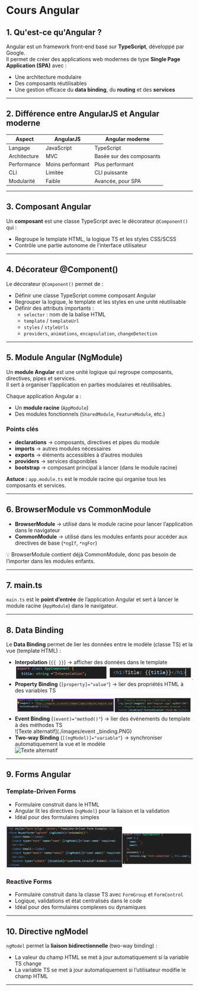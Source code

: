 # Cours Angular

## 1. Qu'est-ce qu'Angular ?
Angular est un framework front-end basé sur **TypeScript**, développé par Google.  
Il permet de créer des applications web modernes de type **Single Page Application (SPA)** avec :  
- Une architecture modulaire  
- Des composants réutilisables  
- Une gestion efficace du **data binding**, du **routing** et des **services**  

---

## 2. Différence entre AngularJS et Angular moderne
| Aspect                  | AngularJS                   | Angular moderne            |
|-------------------------|----------------------------|---------------------------|
| Langage                 | JavaScript                 | TypeScript                |
| Architecture            | MVC                        | Basée sur des composants  |
| Performance             | Moins performant           | Plus performant           |
| CLI                     | Limitée                    | CLI puissante             |
| Modularité              | Faible                     | Avancée, pour SPA         |

---

## 3. Composant Angular
Un **composant** est une classe TypeScript avec le décorateur `@Component()` qui :  
- Regroupe le template HTML, la logique TS et les styles CSS/SCSS  
- Contrôle une partie autonome de l’interface utilisateur  

---

## 4. Décorateur @Component()
Le décorateur `@Component()` permet de :  
- Définir une classe TypeScript comme composant Angular  
- Regrouper la logique, le template et les styles en une unité réutilisable  
- Définir des attributs importants :  
  - `selector` : nom de la balise HTML  
  - `template` / `templateUrl`  
  - `styles` / `styleUrls`  
  - `providers`, `animations`, `encapsulation`, `changeDetection`  

---

## 5. Module Angular (NgModule)
Un **module Angular** est une unité logique qui regroupe composants, directives, pipes et services.  
Il sert à organiser l’application en parties modulaires et réutilisables.  

Chaque application Angular a :  
- Un **module racine** (`AppModule`)  
- Des modules fonctionnels (`SharedModule`, `FeatureModule`, etc.)  

### Points clés
- **declarations** → composants, directives et pipes du module  
- **imports** → autres modules nécessaires  
- **exports** → éléments accessibles à d’autres modules  
- **providers** → services disponibles  
- **bootstrap** → composant principal à lancer (dans le module racine)  

**Astuce :** `app.module.ts` est le module racine qui organise tous les composants et services.  

---

## 6. BrowserModule vs CommonModule
- **BrowserModule** → utilisé dans le module racine pour lancer l’application dans le navigateur  
- **CommonModule** → utilisé dans les modules enfants pour accéder aux directives de base (`*ngIf`, `*ngFor`)  

💡 BrowserModule contient déjà CommonModule, donc pas besoin de l’importer dans les modules enfants.  

---

## 7. main.ts
`main.ts` est le **point d’entrée** de l’application Angular et sert à lancer le module racine (`AppModule`) dans le navigateur.  

---

## 8. Data Binding
Le **Data Binding** permet de lier les données entre le modèle (classe TS) et la vue (template HTML) :  
- **Interpolation** (`{{ }}`) → afficher des données dans le template  
![Texte alternatif](./images/interpolation.PNG)
- **Property Binding** (`[property]="value"`) → lier des propriétés HTML à des variables TS  
![Texte alternatif](./images/Property_Binding.PNG)
- **Event Binding** (`(event)="method()"`) → lier des événements du template à des méthodes TS  
![Texte alternatif](./images/event _binding.PNG)
- **Two-way Binding** (`[(ngModel)]="variable"`) → synchroniser automatiquement la vue et le modèle  
![Texte alternatif](./images/tow-way_binding.PNG)

---

## 9. Forms Angular
### Template-Driven Forms
- Formulaire construit dans le HTML  
- Angular lit les directives (`ngModel`) pour la liaison et la validation  
- Idéal pour des formulaires simples  

![Texte alternatif](./images/template-driven-forms.PNG)

### Reactive Forms
- Formulaire construit dans la classe TS avec `FormGroup` et `FormControl`  
- Logique, validations et état centralisés dans le code  
- Idéal pour des formulaires complexes ou dynamiques  

---

## 10. Directive ngModel
`ngModel` permet la **liaison bidirectionnelle** (two-way binding) :  
- La valeur du champ HTML se met à jour automatiquement si la variable TS change  
- La variable TS se met à jour automatiquement si l’utilisateur modifie le champ HTML  

---

